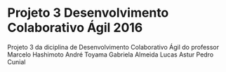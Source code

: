 # Projeto 3 Desenvolvimento Colaborativo Ágil 2016
Projeto 3 da diciplina de Desenvolvimento Colaborativo Ágil do professor Marcelo Hashimoto
André Toyama
Gabriela Almeida
Lucas Astur
Pedro Cunial
